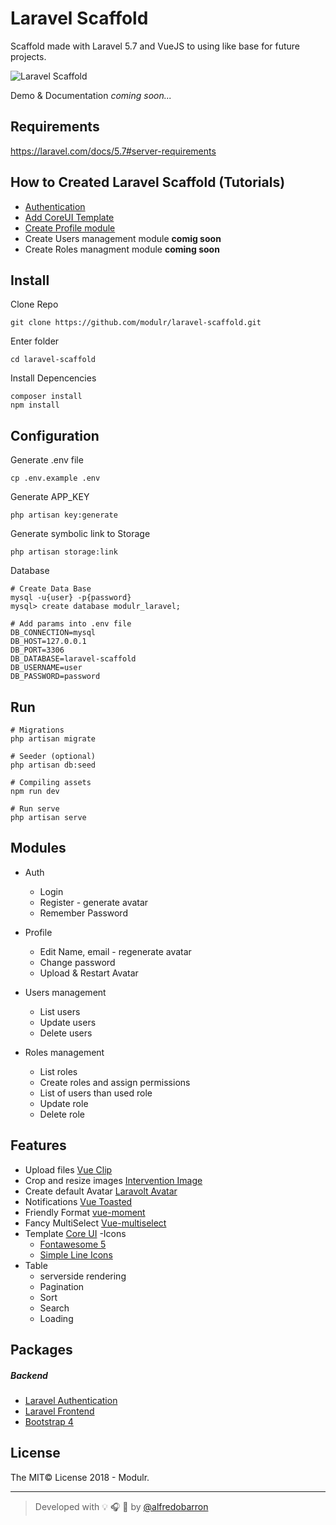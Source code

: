# Laravel Scaffold
Scaffold made with Laravel 5.7 and VueJS to using like base for future projects.

![Laravel Scaffold](https://github.com/modulr/laravel-scaffold/blob/master/public/img/laravel-scaffold.jpg)


Demo & Documentation _coming soon..._

## Requirements

https://laravel.com/docs/5.7#server-requirements


## How to Created Laravel Scaffold (Tutorials)


- [Authentication](https://link.medium.com/YsYZ4TJ1wR)
- [Add CoreUI Template](https://link.medium.com/mlq1D5N1wR)
- [Create Profile module](https://link.medium.com/e8EbuVR1wR)
- Create Users management module __comig soon__
- Create Roles managment module __coming soon__


## Install

Clone Repo

```
git clone https://github.com/modulr/laravel-scaffold.git
```

Enter folder
```
cd laravel-scaffold
```

Install Depencencies
```
composer install
npm install
```


## Configuration

Generate .env file
```
cp .env.example .env
```

Generate APP_KEY
```
php artisan key:generate
```

Generate symbolic link to Storage
```
php artisan storage:link
```

Database

```
# Create Data Base
mysql -u{user} -p{password}
mysql> create database modulr_laravel;
```

```
# Add params into .env file
DB_CONNECTION=mysql
DB_HOST=127.0.0.1
DB_PORT=3306
DB_DATABASE=laravel-scaffold
DB_USERNAME=user
DB_PASSWORD=password
```


## Run

```
# Migrations
php artisan migrate

# Seeder (optional)
php artisan db:seed

# Compiling assets
npm run dev

# Run serve
php artisan serve
```


## Modules

- Auth
  - Login
  - Register - generate avatar
  - Remember Password


- Profile 
  - Edit Name, email - regenerate avatar
  - Change password
  - Upload & Restart Avatar

- Users management
    - List users
    - Update users
    - Delete users
 
- Roles management
    - List roles
    - Create roles and assign permissions
    - List of users than used role
    - Update role
    - Delete role


## Features

- Upload files [Vue Clip](https://vueclip.adonisjs.com/)
- Crop and resize images [Intervention Image](http://image.intervention.io/) 
- Create default Avatar [Laravolt Avatar](https://github.com/laravolt/avatar) 
- Notifications [Vue Toasted](https://shakee93.github.io/vue-toasted/)
- Friendly Format [vue-moment](https://github.com/brockpetrie/vue-moment#readme)
- Fancy MultiSelect [Vue-multiselect](https://vue-multiselect.js.org/)
- Template [Core UI](https://coreui.io/)
-Icons
    - [Fontawesome 5](https://fontawesome.com/)
    - [Simple Line Icons](http://simplelineicons.com/)
- Table
    - serverside rendering
    - Pagination
    - Sort
    - Search
    - Loading


## Packages

##### Backend

- [Laravel Authentication](https://laravel.com/docs/5.7/authentication)
- [Laravel Frontend](https://laravel.com/docs/5.7/frontend)
- [Bootstrap 4](https://getbootstrap.com/)



## License

The MIT© License 2018 - Modulr.

---

> Developed with :bulb: :headphones: :beer: by [@alfredobarron](https://github.com/alfredobarron)
